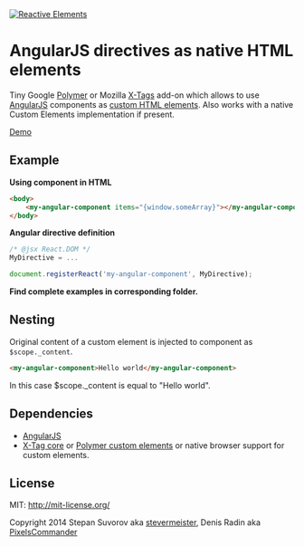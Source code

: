 <a href="http://pixelscommander.com/polygon/angular-elements/demo/#.U0LMA62Sy7o">
    <img alt="Reactive Elements" src="http://pixelscommander.com/polygon/angular-elements/assets/angular-elements-logo-small.png"/>
</a>

AngularJS directives as native HTML elements
===========================================

Tiny Google [Polymer](http://polymer-project.org) or Mozilla [X-Tags](http://www.x-tags.org/) add-on which allows to use [AngularJS](https://github.com/angular/angular.js/) components as [custom HTML elements](http://w3c.github.io/webcomponents/spec/custom/). Also works with a native Custom Elements implementation if present.

[Demo](http://pixelscommander.com/polygon/angular-elements/demo/)

Example
-------

**Using component in HTML**

```html
<body>
	<my-angular-component items="{window.someArray}"></my-angular-component>
</body>
```

**Angular directive definition**
```js
/* @jsx React.DOM */
MyDirective = ...

document.registerReact('my-angular-component', MyDirective);
```

**Find complete examples in corresponding folder.**

Nesting
-------

Original content of a custom element is injected to component as ```$scope._content```.

```html
<my-angular-component>Hello world</my-angular-component>
```

In this case $scope._content is equal to "Hello world".


Dependencies
------------

- [AngularJS](https://github.com/angular/angular.js)
- [X-Tag core](https://github.com/x-tag/core) or [Polymer custom elements](https://github.com/Polymer/CustomElements) or native browser support for custom elements.

License
-------

MIT: http://mit-license.org/

Copyright 2014 Stepan Suvorov aka [stevermeister](http://github.com/stevermeister), Denis Radin aka [PixelsCommander](http://pixelscommander.com)

